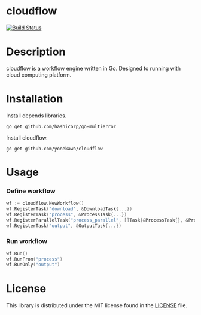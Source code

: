 # cloudflow
[![Build Status](https://travis-ci.org/yonekawa/cloudflow.svg?branch=master)](https://travis-ci.org/yonekawa/cloudflow)

# Description
cloudflow is a workflow engine written in Go.
Designed to running with cloud computing platform.

# Installation

Install depends libraries.

```golang
go get github.com/hashicorp/go-multierror
```

Install cloudflow.

```console
go get github.com/yonekawa/cloudflow
```

# Usage

### Define workflow

```go
wf := cloudflow.NewWorkflow()
wf.RegisterTask("download", &DownloadTask{...})
wf.RegisterTask("process", &ProcessTask{...})
wf.RegisterParallelTask("process_parallel", []Task{&ProcessTask{}, &ProcessTask{}})
wf.RegisterTask("output", &OutputTask{...})
```

### Run workflow

```go
wf.Run()
wf.RunFrom("process")
wf.RunOnly("output")
```

# License
This library is distributed under the MIT license found in the [LICENSE](https://github.com/yonekawa/cloudflow/blob/master/LICENSE) file.
